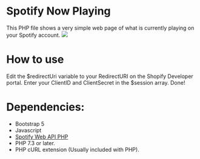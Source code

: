 # Spotify Now Playing
This PHP file shows a very simple web page of what is currently playing on your Spotify account.
![](https://i.imgur.com/tKPu6TT.png)

# How to use
Edit the $redirectUri variable to your RedirectURI on the Shopify Developer portal. Enter your ClientID and ClientSecret in the $session array. Done!

# Dependencies:
  - Bootstrap 5
  - Javascript
  - [Spotify Web API PHP](https://github.com/jwilsson/spotify-web-api-php "Spotify Web API PHP")
  - PHP 7.3 or later.
  - PHP cURL extension (Usually included with PHP).
